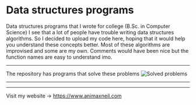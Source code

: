 # Data structures programs  
Data structures programs that I wrote for college (B.Sc. in Computer Science)
I see that a lot of people have trouble writing data structures algorithms.
So I decided to upload my code here, hoping that it would help you understand these concepts better.
Most of these algorithms are improvised and some are my own. Comments would have been nice but the function names are easy to understand imo.
____
The repository has programs that solve these problems
![Solved problems](/SyQ.png "Solved problems")
____
____
Visit my website -> https://www.animaxneil.com  
